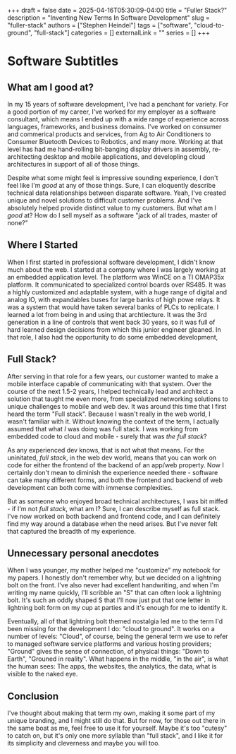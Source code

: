 +++ 
draft = false
date = 2025-04-16T05:30:09-04:00
title = "Fuller Stack?"
description = "Inventing New Terms In Software Development"
slug = "fuller-stack"
authors = ["Stephen Heindel"]
tags = ["software", "cloud-to-ground", "full-stack"]
categories = []
externalLink = ""
series = []
+++

# Software Subtitles

## What am I good at?

In my 15 years of software development, I've had a penchant for variety. For a good portion of my career, I've worked for my employer as a software consultant, which means I ended up with a wide range of experience across languages, frameworks, and business domains. I've worked on consumer and commerical products and services, from Ag to Air Conditioners to Consumer Bluetooth Devices to Robotics, and many more. Working at that level has had me hand-rolling bit-banging display drivers in assembly, re-architecting desktop and mobile applications, and developling cloud architectures in support of all of those things.

Despite what some might feel is impressive sounding experience, I don't feel like I'm *good* at any of those things. Sure, I can eloquently describe technical data relationships between disparate software. Yeah, I've created unique and novel solutions to difficult customer problems. And I've absolutely helped provide distinct value to my customers. But what am I *good* at? How do I sell myself as a software "jack of all trades, master of none?"

## Where I Started

When I first started in professional software development, I didn't know much about the web. I started at a company where I was largely working at an embedded application level. The platform was WinCE on a TI OMAP35x platform. It communicated to specialized control boards over RS485. It was a highly customized and adaptable system, with a huge range of digital and analog IO, with expandables buses for large banks of high powe relays. It was a system that would have taken several banks of PLCs to replicate. I learned a lot from being in and using that archtiecture. It was the 3rd generation in a line of controls that went back 30 years, so it was full of hard learned design decisions from which this junior engineer gleaned. In that role, I also had the opportunity to do some embedded development, 

## Full Stack?

After serving in that role for a few years, our customer wanted to make a mobile interface capable of communicating with that system. Over the course of the next 1.5-2 years, I helped technically lead and architect a solution that taught me even more, from specialized networking solutions to unique challenges to mobile and web dev. It was around this time that I first heard the term "Full stack". Because I wasn't really in the web world, I wasn't familiar with it. Without knowing the context of the term, I actually assumed that what *I* was doing was full stack. I was working from embedded code to cloud and mobile - surely that was *the full stack*?

As any experienced dev knows, that is not what that means. For the uninitated, *full stack*, in the web dev world, means that you can work on code for either the frontend of the backend of an app/web property. Now I certainly don't mean to diminish the experience needed there - software can take many different forms, and both the frontend and backend of web development can both come with immense complexities.

But as someone who enjoyed broad technical architectures, I was bit miffed - if I'm not *full stack*, what am I? Sure, I can describe myself as full stack. I've now worked on both backend and frontend code, and I can definitely find my way around a database when the need arises. But I've never felt that captured the breadth of my experience. 

## Unnecessary personal anecdotes

When I was younger, my mother helped me "customize" my notebook for my papers. I honestly don't remember why, but we decided on a lightning bolt on the front. I've also never had excellent handwriting, and when I'm writing my name quickly, I'll scribble an "S" that can often look a lightning bolt. It's such an oddly shaped S that I'll now just put that one letter in lightning bolt form on my cup at parties and it's enough for me to identify it.

Eventually, all of that lightning bolt themed nostalgia led me to the term I'd been missing for the development I do: "cloud to ground". It works on a number of levels: "Cloud", of course, being the general term we use to refer to managed software service platforms and various hosting providers; "Ground" gives the sense of connection, of physical things: "Down to Earth", "Grouned in reality". What happens in the middle, "in the air", is what the human sees: The apps, the websites, the analytics, the data, what is visible to the naked eye. 

## Conclusion 

I've thought about making that term my own, making it some part of my unique branding, and I might still do that. But for now, for those out there in the same boat as me, feel free to use it for yourself. Maybe it's too "cutesy" to catch on, but it's only one more syllable than "full stack", and I like it for its simplicity and cleverness and maybe you will too.
